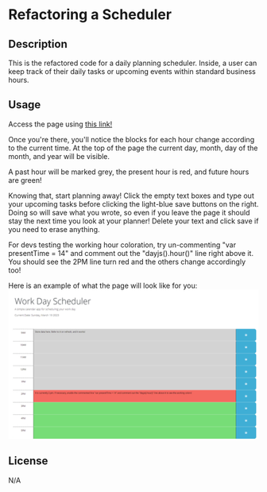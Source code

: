# Refactoring a Scheduler

## Description
This is the refactored code for a daily planning scheduler. Inside, a user can keep track of their daily tasks or upcoming events within standard business hours.

## Usage
Access the page using [this link!](https://austinl96.github.io/refactoring_a_scheduler/)

Once you're there, you'll notice the blocks for each hour change according to the current time. At the top of the page the current day, month, day of the month, and year will be visible.

A past hour will be marked grey, the present hour is red, and future hours are green!

Knowing that, start planning away! Click the empty text boxes and type out your upcoming tasks before clicking the light-blue save buttons on the right. Doing so will save what you wrote, so even if you leave the page it should stay the next time you look at your planner! Delete your text and click save if you need to erase anything.

For devs testing the working hour coloration, try un-commenting "var presentTime = 14" and comment out the "dayjs().hour()" line right above it. You should see the 2PM line turn red and the others change accordingly too!

Here is an example of what the page will look like for you:
![alt text](./Assets/CompletedScreenshot.png)

## License
N/A

